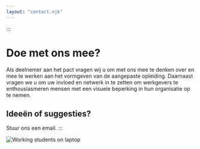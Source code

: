 ```yaml
---
layout: "contact.njk"
---
```


:::
# Doe met ons mee?
Als deelnemer aan het pact vragen wij u om met ons mee te denken over en 
mee te werken aan het vormgeven van de aangepaste opleiding. Daarnaast 
vragen we u om uw invloed en netwerk in te zetten om werkgevers te 
enthousiasmeren mensen met een visuele beperking in hun organisatie op te 
nemen.

## Ideeën of suggesties?
Stuur ons een email.
:::

![Working students on laptop](https://vip-it-sveltekit.vercel.app/images/working-on-different-screens.webp)
